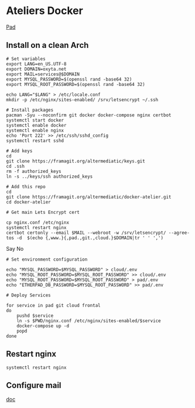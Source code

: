 # Ateliers Docker

[Pad](https://mypads.framapad.org/mypads/?/mypads/group/altermediatic-toulouse-deatm79d/pad/view/docker-atelier-acqwh7km)

## Install on a clean Arch

```
# Set variables
export LANG=en_US.UTF-8
export DOMAIN=oxyta.net
export MAIL=services@$DOMAIN
export MYSQL_PASSWORD=$(openssl rand -base64 32)
export MYSQL_ROOT_PASSWORD=$(openssl rand -base64 32)

echo LANG="$LANG" > /etc/locale.conf
mkdir -p /etc/nginx/sites-enabled/ /srv/letsencrypt ~/.ssh

# Install packages
pacman -Syu --noconfirm git docker docker-compose nginx certbot
systemctl start docker
systemctl enable docker
systemctl enable nginx
echo 'Port 222' >> /etc/ssh/sshd_config
systemctl restart sshd

# Add keys
cd
git clone https://framagit.org/altermediatic/keys.git
cd .ssh
rm -f authorized_keys
ln -s ../keys/ssh authorized_keys

# Add this repo
cd
git clone https://framagit.org/altermediatic/docker-atelier.git
cd docker-atelier

# Get main Lets Encrypt cert

cp nginx.conf /etc/nginx
systemctl restart nginx
certbot certonly --email $MAIL --webroot -w /srv/letsencrypt/ --agree-tos -d  $(echo {,www.}{,pad.,git.,cloud.}$DOMAIN|tr ' ' ',')

```

Say No

```
# Set environment configuration

echo "MYSQL_PASSWORD=$MYSQL_PASSWORD" > cloud/.env
echo "MYSQL_ROOT_PASSWORD=$MYSQL_ROOT_PASSWORD" >> cloud/.env
echo "MYSQL_ROOT_PASSWORD=$MYSQL_ROOT_PASSWORD" > pad/.env
echo "ETHERPAD_DB_PASSWORD=$MYSQL_ROOT_PASSWORD" >> pad/.env

# Deploy Services

for service in pad git cloud frontal
do
    pushd $service
    ln -s $PWD/nginx.conf /etc/nginx/sites-enabled/$service
    docker-compose up -d
    popd
done
```

## Restart nginx

```
systemctl restart nginx
```

## Configure mail

[doc](mail)

